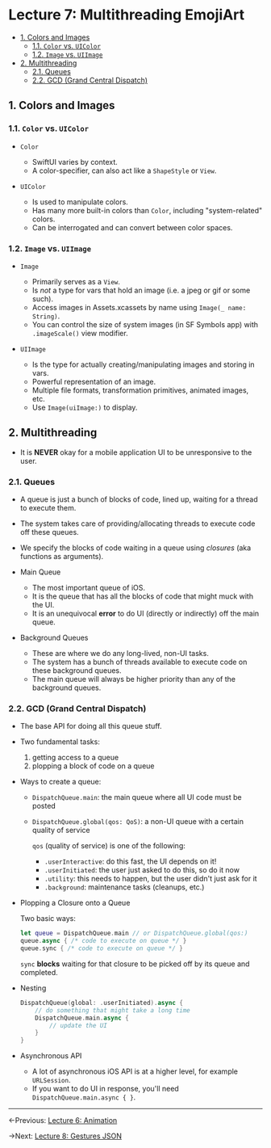 # Lecture 7: Multithreading EmojiArt

- [1. Colors and Images](#1-colors-and-images)
  - [1.1. `Color` vs. `UIColor`](#11-color-vs-uicolor)
  - [1.2. `Image` vs. `UIImage`](#12-image-vs-uiimage)
- [2. Multithreading](#2-multithreading)
  - [2.1. Queues](#21-queues)
  - [2.2. GCD (Grand Central Dispatch)](#22-gcd-grand-central-dispatch)

## 1. Colors and Images

### 1.1. `Color` vs. `UIColor`

- `Color`

  - SwiftUI varies by context.
  - A color-specifier, can also act like a `ShapeStyle` or `View`.

- `UIColor`

  - Is used to manipulate colors.
  - Has many more built-in colors than `Color`, including "system-related" colors.
  - Can be interrogated and can convert between color spaces.

### 1.2. `Image` vs. `UIImage`

- `Image`

  - Primarily serves as a `View`.
  - Is _not_ a type for vars that hold an image (i.e. a jpeg or gif or some such).
  - Access images in Assets.xcassets by name using `Image(_ name: String)`.
  - You can control the size of system images (in SF Symbols app) with `.imageScale()` view modifier.

- `UIImage`

  - Is the type for actually creating/manipulating images and storing in vars.
  - Powerful representation of an image.
  - Multiple file formats, transformation primitives, animated images, etc.
  - Use `Image(uiImage:)` to display.

## 2. Multithreading

- It is **NEVER** okay for a mobile application UI to be unresponsive to the user.

### 2.1. Queues

- A queue is just a bunch of blocks of code, lined up, waiting for a thread to execute them.

- The system takes care of providing/allocating threads to execute code off these queues.

- We specify the blocks of code waiting in a queue using _closures_ (aka functions as arguments).

- Main Queue

  - The most important queue of iOS.
  - It is the queue that has all the blocks of code that might muck with the UI.
  - It is an unequivocal **error** to do UI (directly or indirectly) off the main queue.

- Background Queues

  - These are where we do any long-lived, non-UI tasks.
  - The system has a bunch of threads available to execute code on these background queues.
  - The main queue will always be higher priority than any of the background queues.

### 2.2. GCD (Grand Central Dispatch)

- The base API for doing all this queue stuff.

- Two fundamental tasks:

  1. getting access to a queue
  2. plopping a block of code on a queue

- Ways to create a queue:

  - `DispatchQueue.main`: the main queue where all UI code must be posted
  - `DispatchQueue.global(qos: QoS)`: a non-UI queue with a certain quality of service

    `qos` (quality of service) is one of the following:

    - `.userInteractive`: do this fast, the UI depends on it!
    - `.userInitiated`: the user just asked to do this, so do it now
    - `.utility`: this needs to happen, but the user didn't just ask for it
    - `.background`: maintenance tasks (cleanups, etc.)

- Plopping a Closure onto a Queue

  Two basic ways:

  ```swift
  let queue = DispatchQueue.main // or DispatchQueue.global(qos:)
  queue.async { /* code to execute on queue */ }
  queue.sync { /* code to execute on queue */ }
  ```

  `sync` **blocks** waiting for that closure to be picked off by its queue and completed.

- Nesting

  ```swift
  DispatchQueue(global: .userInitiated).async {
      // do something that might take a long time
      DispatchQueue.main.async {
          // update the UI
      }
  }
  ```

- Asynchronous API

  - A lot of asynchronous iOS API is at a higher level, for example `URLSession`.
  - If you want to do UI in response, you'll need `DispatchQueue.main.async { }`.

---

←Previous: [Lecture 6: Animation](Lecture%206.md)

→Next: [Lecture 8: Gestures JSON](Lecture%208.md)
